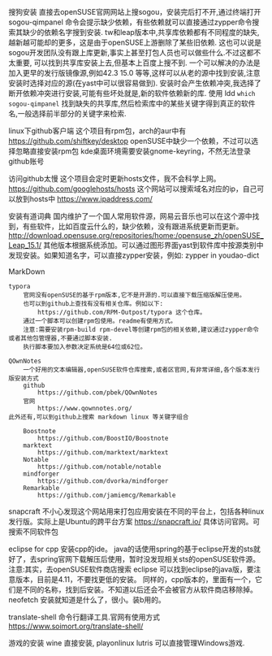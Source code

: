 搜狗安装 
    直接去openSUSE官网网站上搜sogou，安装完后打不开,通过终端打开sogou-qimpanel
    命令会提示缺少依赖，有些依赖就可以直接通过zypper命令搜索其缺少的依赖名字搜到安装.
        tw和leap版本中,共享库依赖都有不同程度的缺失,越新越可能却的更多，这是由于openSUSE上游删除了某些旧依赖.
        这也可以说是sogou开发团队没有跟上库更新,事实上甚至打包人员也可以做些什么.不过这都不太重要,
        可以找到共享库安装上去,但基本上百度上搜不到.
        一个可以解决的办法是加入更早的发行版镜像源,例如42.3 15.0 等等,这样可以从老的源中找到安装,注意安装时选择对应的源(在yast中可以很容易做到).
        安装时会产生依赖冲突,我选择了断开依赖冲突进行安装,可能有些坏处就是,新的软件依赖新的库.
        使用 ldd `which sogou-qimpanel` 找到缺失的共享库,然后检索库中的某些关键字得到真正的软件名,一般选择前半部分的关键字来检索.

linux下github客户端
    这个项目有rpm包，arch的aur中有
        https://github.com/shiftkey/desktop
    openSUSE中缺少一个依赖，不过可以选择忽略直接安装rpm包
    kde桌面环境需要安装gnome-keyring，不然无法登录github账号

访问github太慢
    这个项目会定时更新hosts文件，我不会科学上网。
        https://github.com/googlehosts/hosts 
    这个网站可以搜索域名对应的ip，自己可以放到hosts中
        https://www.ipaddress.com/
    
安装有道词典
    国内维护了一个国人常用软件源，网易云音乐也可以在这个源中找到，有些软件，比如百度云什么的，缺少依赖，没有跟进系统更新而更新。
        http://download.opensuse.org/repositories/home:/opensuse_zh/openSUSE_Leap_15.1/
    其他版本根据系统添加。可以通过图形界面yast到软件库中按源类别中发现安装。如果知道名字，可以直接zypper安装，例如:
        zypper in youdao-dict

MarkDown

    typora
        官网没有openSUSE的基于rpm版本,它不是开源的.可以直接下载压缩版解压使用。
        也可以到github上查找有没有相关仓库。例如以下:
            https://github.com/RPM-Outpost/typora 这个仓库。
        通过一个脚本可以创建rpm包使用。readme有使用方式。
        注意:需要安装rpm-build rpm-devel等创建rpm包的相关依赖,建议通过zypper命令或者其他包管理器,不要通过脚本安装.
        执行脚本要加入参数决定系统是64位或62位。
        
    QOwnNotes
        一个好用的文本编辑器,openSUSE软件仓库搜索,或者区官网,有非常详细,各个版本发行版安装方式
        github
            https://github.com/pbek/QOwnNotes
        官网
            https://www.qownnotes.org/
    此外还有,可以到github上搜索 markdown linux 等关键字组合
        
        Boostnote
            https://github.com/BoostIO/Boostnote
        marktext
            https://github.com/marktext/marktext
        Notable
            https://github.com/notable/notable
        mindforger
            https://github.com/dvorka/mindforger
        Remarkable    
            https://github.com/jamiemcg/Remarkable
snapcraft
    不小心发现这个网站用来打包应用安装在不同的平台上，包括各种linux发行版。实际上是Ubuntu的跨平台方案
        https://snapcraft.io/
    具体访问官网。可搜索不同软件包

eclipse for cpp
    安装cpp的ide。
        java的话使用spring的基于eclipse开发的sts就好了，去spring官网下载解压后使用，暂时没发现相关sts的openSUSE软件源。
        注意:其实，去openSUSE软件商店搜索 eclipse 可以找到eclipse的java版，要注意版本，目前是4.11，不要找更低的安装。
    同样的，cpp版本的，里面有一个，它们是不同的名称，找到后安装。不知道以后还会不会被官方从软件商店移除掉。
neofetch
    安装就知道是什么了，很小。装b用的。
    
translate-shell
    命令行翻译工具.官网有使用方式
    https://www.soimort.org/translate-shell/
    
游戏的安装
    wine
        直接安装,
    playonlinux
    lutris
        可以直接管理Windows游戏.
